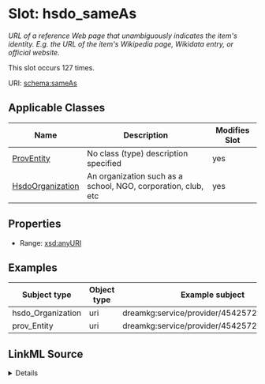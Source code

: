 

# Slot: hsdo_sameAs


_URL of a reference Web page that unambiguously indicates the item's identity. E.g. the URL of the item's Wikipedia page, Wikidata entry, or official website._






This slot occurs 127 times.


URI: [schema:sameAs](http://schema.org/sameAs)



<!-- no inheritance hierarchy -->





## Applicable Classes

| Name | Description | Modifies Slot |
| --- | --- | --- |
| [ProvEntity](../classes/ProvEntity.md) | No class (type) description specified |  yes  |
| [HsdoOrganization](../classes/HsdoOrganization.md) | An organization such as a school, NGO, corporation, club, etc |  yes  |







## Properties

* Range: [xsd:anyURI](http://www.w3.org/2001/XMLSchema#anyURI)






## Examples

| Subject type | Object type | Example subject | Example object | Occurrences |
| --- | --- | --- | --- | --- |
| hsdo_Organization | uri | dreamkg:service/provider/4542572480692224 | https://www.facebook.com/ChildGuidanceResourceCenters | 127 |
| prov_Entity | uri | dreamkg:service/provider/4542572480692224 | https://www.facebook.com/ChildGuidanceResourceCenters | 127 |




## LinkML Source

<details>

```yaml
name: hsdo_sameAs
annotations:
  count:
    tag: count
    value: 127
description: URL of a reference Web page that unambiguously indicates the item's identity.
  E.g. the URL of the item's Wikipedia page, Wikidata entry, or official website.
examples:
- object:
    example_object: https://www.facebook.com/ChildGuidanceResourceCenters
    example_object_type: uri
    example_predicate: schema:sameAs
    example_subject: dreamkg:service/provider/4542572480692224
    example_subject_type: hsdo_Organization
- object:
    example_object: https://www.facebook.com/ChildGuidanceResourceCenters
    example_object_type: uri
    example_predicate: schema:sameAs
    example_subject: dreamkg:service/provider/4542572480692224
    example_subject_type: prov_Entity
from_schema: dream-kg
rank: 1000
slot_uri: schema:sameAs
alias: hsdo_sameAs
domain_of:
- hsdo_Organization
- prov_Entity
range: uri

```
</details>